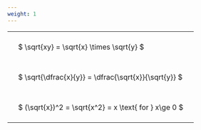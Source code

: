 ```yaml
---
weight: 1
---
```


<style type="text/css">
#T_08b60 th.col_heading {
  text-align: left;
  font-size: 1em;
}
#T_08b60 td {
  text-align: left;
  font-size: 1em;
  padding: 1.5em;
}
</style>
<table id="T_08b60">
  <thead>
  </thead>
  <tbody>
    <tr>
      <td id="T_08b60_row0_col0" class="data row0 col0" >$ \sqrt{xy} = \sqrt{x} \times \sqrt{y} $</td>
    </tr>
    <tr>
      <td id="T_08b60_row1_col0" class="data row1 col0" >$ \sqrt{\dfrac{x}{y}} = \dfrac{\sqrt{x}}{\sqrt{y}} $</td>
    </tr>
    <tr>
      <td id="T_08b60_row2_col0" class="data row2 col0" >$ (\sqrt{x})^2 = \sqrt{x^2} = x \text{ for } x\ge 0 $</td>
    </tr>
  </tbody>
</table>
